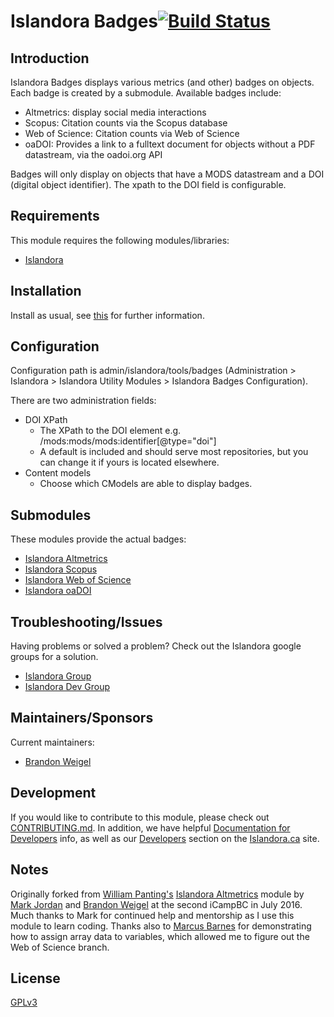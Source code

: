 # Islandora Badges[![Build Status](https://travis-ci.org/Islandora/islandora_badges.png?branch=7.x)](https://travis-ci.org/Islandora/islandora_badges)

## Introduction

Islandora Badges displays various metrics (and other) badges on objects. Each badge is created by a submodule. Available badges include:
* Altmetrics: display social media interactions
* Scopus: Citation counts via the Scopus database
* Web of Science: Citation counts via Web of Science
* oaDOI: Provides a link to a fulltext document for objects without a PDF datastream, via the oadoi.org API

Badges will only display on objects that have a MODS datastream and a DOI (digital object identifier). The xpath to the DOI field is configurable.

## Requirements

This module requires the following modules/libraries:

* [Islandora](https://github.com/islandora/islandora)

## Installation

Install as usual, see [this](https://drupal.org/documentation/install/modules-themes/modules-7) for further information.

## Configuration

Configuration path is admin/islandora/tools/badges (Administration > Islandora > Islandora Utility Modules > Islandora Badges Configuration).

There are two administration fields:

* DOI XPath
     * The XPath to the DOI element e.g. /mods:mods/mods:identifier[@type="doi"] 
     * A default is included and should serve most repositories, but you can change it if yours is located elsewhere.
* Content models
     * Choose which CModels are able to display badges.
     
## Submodules

These modules provide the actual badges:

* [Islandora Altmetrics](modules/islandora_altmetrics/)
* [Islandora Scopus](modules/islandora_scopus/)
* [Islandora Web of Science](modules/islandora_wos/)
* [Islandora oaDOI](modules/islandora_oadoi/)

## Troubleshooting/Issues

Having problems or solved a problem? Check out the Islandora google groups for a solution.

* [Islandora Group](https://groups.google.com/forum/?hl=en&fromgroups#!forum/islandora)
* [Islandora Dev Group](https://groups.google.com/forum/?hl=en&fromgroups#!forum/islandora-dev)

## Maintainers/Sponsors

Current maintainers:

* [Brandon Weigel](https://github.com/bondjimbond)

## Development

If you would like to contribute to this module, please check out [CONTRIBUTING.md](CONTRIBUTING.md). In addition, we have helpful [Documentation for Developers](https://github.com/Islandora/islandora/wiki#wiki-documentation-for-developers) info, as well as our [Developers](http://islandora.ca/developers) section on the [Islandora.ca](http://islandora.ca) site.

## Notes

Originally forked from [William Panting's](https://github.com/willtp87) [Islandora Altmetrics](https://github.com/Islandora/islandora_altmetrics) module by [Mark Jordan](https://github.com/mjordan) and [Brandon Weigel](https://github.com/bondjimbond) at the second iCampBC in July 2016. Much thanks to Mark for continued help and mentorship as I use this module to learn coding. Thanks also to [Marcus Barnes](https://github.com/MarcusBarnes) for demonstrating how to assign array data to variables, which allowed me to figure out the Web of Science branch.

## License

[GPLv3](http://www.gnu.org/licenses/gpl-3.0.txt)
